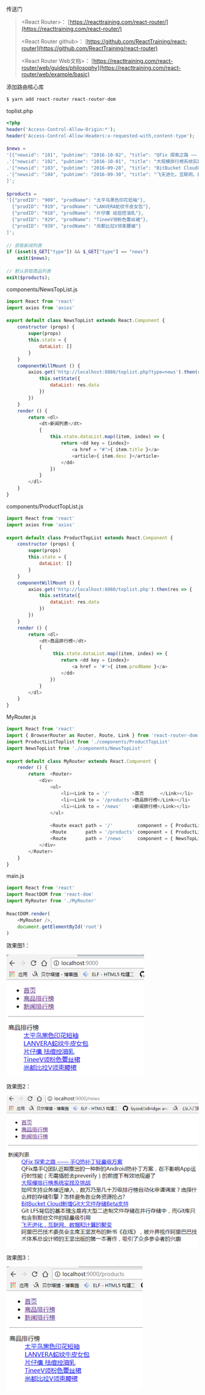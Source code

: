 传送门

> &lt;React Router&gt;： [https://reacttraining.com/react-router/](https://reacttraining.com/react-router/)
>
> &lt;React Router github&gt;： [https://github.com/ReactTraining/react-router](https://github.com/ReactTraining/react-router)
>
> &lt;React Router Web文档&gt;： [https://reacttraining.com/react-router/web/guides/philosophy](https://reacttraining.com/react-router/web/example/basic)

添加路由核心库

```js
$ yarn add react-router react-router-dom
```

toplist.php

```php
<?php
header('Access-Control-Allow-Origin:*');  
header('Access-Control-Allow-Headers:x-requested-with,content-type'); 

$news =
'[{"newsid": "101", "pubtime": "2016-10-02", "title": "QFix 探索之路 —— 手Q热补丁轻量级方案", "desc": "QFix是手Q团队近期推出的一种新的Android热补丁方案，在不影响App运行时性能（无需插桩去preverify）的前提下有效地规避了"},'
.'{"newsid": "102", "pubtime": "2016-10-01", "title": "大规模排行榜系统实践及挑战", "desc": "如何支持业务接近接入，数万乃至几十万级排行榜自动化申请调度？选择什么样的存储引擎？怎样避免各业务资源抢占? "},'
.'{"newsid": "103", "pubtime": "2016-09-28", "title": "BitBucket Cloud新增Git大文件存储Beta支持", "desc": "Git LFS背后的基本理念是将大型二进制文件存储在并行存储中，而Git库只包含到那些文件的轻量级引用"},'
.'{"newsid": "104", "pubtime": "2016-09-30", "title": "飞天进化，互联网、数据和计算的聚变", "desc": "阿里巴巴技术委员会主席王坚发布的新书《在线》，被外界视作阿里巴巴技术体系总设计师的王坚出版的第一本著作，吸引了众多参会者的兴趣"}
]';

$products =
'[{"prodID": "909", "prodName": "太平鸟黑色印花短袖"},
  {"prodID": "919", "prodName": "LANVERA蛇纹牛皮女包"},
  {"prodID": "918", "prodName": "片仔癀 祛痘控油乳"},
  {"prodID": "929", "prodName": "TineeV领粉色蕾丝裙"},
  {"prodID": "939", "prodName": "尚都比拉V领束腰裙"}
]';

// 获取新闻列表
if (isset($_GET["type"]) && $_GET["type"] == "news") 
    exit($news);

// 默认获取商品列表
exit($products);
```

components/NewsTopList.js

```js
import React from 'react'
import axios from 'axios'

export default class NewsTopList extends React.Component {
    constructor (props) {
        super(props)
        this.state = {
            dataList: []
        }
    }
    componentWillMount () {
        axios.get('http://localhost:8080/toplist.php?type=news').then(res => {
            this.setState({
                dataList: res.data
            })
        })
    }
    render () {
        return <dl>
            <dt>新闻列表</dt>
            {
                this.state.dataList.map((item, index) => {
                    return <dd key = {index}>
                        <a href = "#">{ item.title }</a>
                        <article>{ item.desc }</article>
                    </dd>
                })
            }
        </dl>
    }
}
```

components/ProductTopList.js

```js
import React from 'react'
import axios from 'axios'

export default class ProductTopList extends React.Component {
    constructor (props) {
        super(props)
        this.state = {
            dataList: []
        }
    }
    componentWillMount () {
        axios.get('http://localhost:8080/toplist.php').then(res => {
            this.setState({
                dataList: res.data
            })
        })
    }
    render () {
        return <dl>
            <dt>商品排行榜</dt>
            {
                 this.state.dataList.map((item, index) => { 
                    return <dd key = {index}>
                        <a href = '#'>{ item.prodName }</a>
                    </dd>
                })
            }
        </dl>
    }
}
```

MyRouter.js

```js
import React from 'react'
import { BrowserRouter as Router, Route, Link } from 'react-router-dom'
import ProductListToplist from './components/ProductTopList'
import NewsTopList from './components/NewsTopList'

export default class MyRouter extends React.Component {
    render () {
        return  <Router>
            <div>
                <ul>
                    <li><Link to = '/'        >首页      </Link></li>
                    <li><Link to = '/products'>商品排行榜</Link></li>
                    <li><Link to = '/news'    >新闻排行榜</Link></li>
                </ul>

                <Route exact path = '/'         component = { ProductListToplist }/>
                <Route       path = '/products' component = { ProductListToplist }/>
                <Route       path = '/news'     component = { NewsTopList }/>
            </div>
        </Router>
    }
}
```

main.js

```js
import React from 'react'
import ReactDOM from 'react-dom'
import MyRouter from './MyRouter'

ReactDOM.render(
    <MyRouter />,
    document.getElementById('root')
)
```

效果图1：

![](/assets/router1.png)

效果图2：

![](/assets/rouoter2.png)

效果图3：

![](/assets/router3.png)

